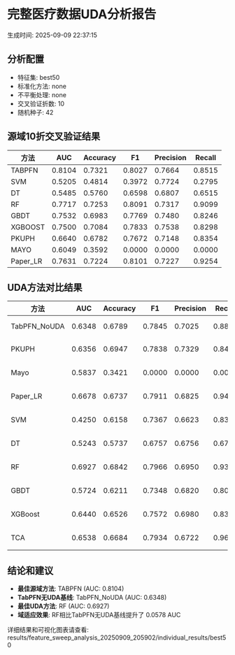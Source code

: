 # 完整医疗数据UDA分析报告

生成时间: 2025-09-09 22:37:15

## 分析配置

- 特征集: best50
- 标准化方法: none
- 不平衡处理: none
- 交叉验证折数: 10
- 随机种子: 42

## 源域10折交叉验证结果

| 方法 | AUC | Accuracy | F1 | Precision | Recall |
|------|-----|----------|----|-----------| -------|
| TABPFN | 0.8104 | 0.7321 | 0.8027 | 0.7664 | 0.8515 |
| SVM | 0.5205 | 0.4814 | 0.3972 | 0.7724 | 0.2795 |
| DT | 0.5485 | 0.5760 | 0.6598 | 0.6807 | 0.6515 |
| RF | 0.7717 | 0.7253 | 0.8091 | 0.7317 | 0.9099 |
| GBDT | 0.7532 | 0.6983 | 0.7769 | 0.7480 | 0.8246 |
| XGBOOST | 0.7500 | 0.7084 | 0.7833 | 0.7538 | 0.8298 |
| PKUPH | 0.6640 | 0.6782 | 0.7672 | 0.7148 | 0.8354 |
| MAYO | 0.6049 | 0.3592 | 0.0000 | 0.0000 | 0.0000 |
| Paper_LR | 0.7631 | 0.7224 | 0.8101 | 0.7227 | 0.9254 |

## UDA方法对比结果

| 方法 | AUC | Accuracy | F1 | Precision | Recall | 类型 |
|------|-----|----------|----|-----------| -------|------|
| TabPFN_NoUDA | 0.6348 | 0.6789 | 0.7845 | 0.7025 | 0.8880 | TabPFN基线 |
| PKUPH | 0.6356 | 0.6947 | 0.7838 | 0.7329 | 0.8474 | 传统基线 |
| Mayo | 0.5837 | 0.3421 | 0.0000 | 0.0000 | 0.0000 | 传统基线 |
| Paper_LR | 0.6678 | 0.6737 | 0.7911 | 0.6825 | 0.9429 | 传统基线 |
| SVM | 0.4250 | 0.6158 | 0.7367 | 0.6623 | 0.8391 | 机器学习基线 |
| DT | 0.5243 | 0.5737 | 0.6757 | 0.6756 | 0.6795 | 机器学习基线 |
| RF | 0.6927 | 0.6842 | 0.7966 | 0.6950 | 0.9353 | 机器学习基线 |
| GBDT | 0.5724 | 0.6211 | 0.7348 | 0.6820 | 0.8071 | 机器学习基线 |
| XGBoost | 0.6440 | 0.6526 | 0.7572 | 0.6980 | 0.8308 | 机器学习基线 |
| TCA | 0.6538 | 0.6684 | 0.7934 | 0.6722 | 0.9680 | UDA方法 |

## 结论和建议

- **最佳源域方法**: TABPFN (AUC: 0.8104)
- **TabPFN无UDA基线**: TabPFN_NoUDA (AUC: 0.6348)
- **最佳UDA方法**: RF (AUC: 0.6927)
- **域适应效果**: RF相比TabPFN无UDA基线提升了 0.0578 AUC

详细结果和可视化图表请查看: results/feature_sweep_analysis_20250909_205902/individual_results/best50